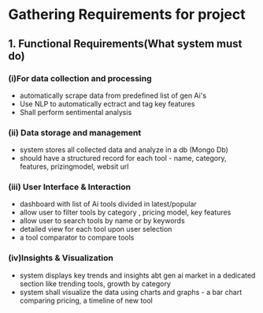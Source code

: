 # Gathering Requirements for project

## 1. Functional Requirements(What system must do)
### (i)For data collection and processing 
- automatically scrape data from predefined list of gen Ai's 
- Use NLP to automatically ectract and tag key features 
- Shall perform sentimental analysis 

### (ii) Data storage and management 
- system stores all collected data and analyze in a db (Mongo Db)
- should have a structured record for each tool - name, category, features, prizingmodel, websit url

### (iii) User Interface & Interaction
- dashboard with list of Ai tools divided in latest/popular
- allow user to filter tools by category , pricing model, key features
- allow user to search tools by name or by keywords
- detailed view for each tool upon user selection 
- a tool comparator to compare tools

### (iv)Insights & Visualization 
- system displays key trends and insights abt gen ai market in a dedicated section like trending tools, growth by category
- system shall visualize the data using charts and graphs - a bar chart comparing pricing, a timeline of new tool







